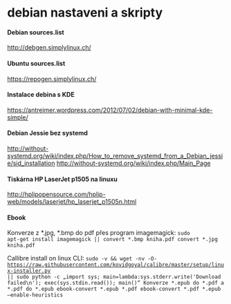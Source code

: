 # debian nastaveni a skripty

#### Debian sources.list

http://debgen.simplylinux.ch/

#### Ubuntu sources.list

https://repogen.simplylinux.ch/

#### Instalace debina s KDE

https://antreimer.wordpress.com/2012/07/02/debian-with-minimal-kde-simple/

#### Debian Jessie bez systemd

http://without-systemd.org/wiki/index.php/How_to_remove_systemd_from_a_Debian_jessie/sid_installation
http://without-systemd.org/wiki/index.php/Main_Page

#### Tiskárna HP LaserJet p1505 na linuxu
http://hplipopensource.com/hplip-web/models/laserjet/hp_laserjet_p1505n.html

#### Ebook

Konverze z *.jpg, *.bmp do pdf přes program imagemagick:
<code>sudo apt-get install imagemagick || convert *.bmp kniha.pdf convert *.jpg kniha.pdf</code>

Callibre install on linux CLI:
<code>sudo -v && wget -nv -O- https://raw.githubusercontent.com/kovidgoyal/calibre/master/setup/linux-installer.py || sudo python -c „import sys; main=lambda:sys.stderr.write('Download failed\n'); exec(sys.stdin.read()); main()“ Konverze *.epub do *.pdf a *.pdf do *.epub ebook-convert *.epub *.pdf ebook-convert *.pdf *.epub –enable-heuristics</code>



